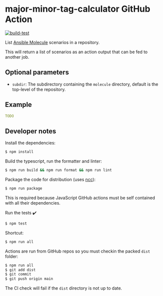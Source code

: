# major-minor-tag-calculator GitHub Action

[![build-test](https://github.com/manics/action-ansible-molecule-list-scenarios/workflows/build-test/badge.svg)](https://github.com/manics/action-ansible-molecule-list-scenarios/actions)

List [Ansible Molecule](https://molecule.readthedocs.io/) scenarios in a repository.

This will return a list of scenarios as an action output that can be fed to another job.

## Optional parameters

- `subdir`: The subdirectory containing the `molecule` directory, default is the top-level of the repository.

## Example

```yaml
TODO
```

## Developer notes

Install the dependencies:

```bash
$ npm install
```

Build the typescript, run the formatter and linter:

```bash
$ npm run build && npm run format && npm run lint
```

Package the code for distribution (uses [ncc](https://github.com/zeit/ncc)):

```bash
$ npm run package
```

This is required because JavaScript GitHub actions must be self contained with all their dependencies.

Run the tests :heavy_check_mark:

```bash
$ npm test
```

Shortcut:

```bash
$ npm run all
```

Actions are run from GitHub repos so you must checkin the packed `dist` folder:

```bash
$ npm run all
$ git add dist
$ git commit
$ git push origin main
```

The CI check will fail if the `dist` directory is not up to date.
